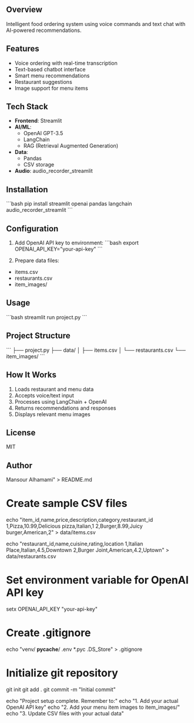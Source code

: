 
## Overview
Intelligent food ordering system using voice commands and text chat with AI-powered recommendations.

## Features
- Voice ordering with real-time transcription
- Text-based chatbot interface  
- Smart menu recommendations
- Restaurant suggestions
- Image support for menu items

## Tech Stack
- **Frontend**: Streamlit
- **AI/ML**: 
  - OpenAI GPT-3.5
  - LangChain
  - RAG (Retrieval Augmented Generation)
- **Data**: 
  - Pandas
  - CSV storage
- **Audio**: audio_recorder_streamlit

## Installation
\`\`\`bash
pip install streamlit openai pandas langchain audio_recorder_streamlit
\`\`\`

## Configuration
1. Add OpenAI API key to environment:
\`\`\`bash
export OPENAI_API_KEY=\"your-api-key\"
\`\`\`

2. Prepare data files:
- items.csv
- restaurants.csv 
- item_images/

## Usage
\`\`\`bash
streamlit run project.py
\`\`\`

## Project Structure
\`\`\`
├── project.py
├── data/
│   ├── items.csv
│   └── restaurants.csv
└── item_images/
\`\`\`

## How It Works
1. Loads restaurant and menu data
2. Accepts voice/text input
3. Processes using LangChain + OpenAI
4. Returns recommendations and responses
5. Displays relevant menu images

## License
MIT

## Author
Mansour Alhamami" > README.md

# Create sample CSV files
echo "item_id,name,price,description,category,restaurant_id
1,Pizza,10.99,Delicious pizza,Italian,1
2,Burger,8.99,Juicy burger,American,2" > data/items.csv

echo "restaurant_id,name,cuisine,rating,location
1,Italian Place,Italian,4.5,Downtown
2,Burger Joint,American,4.2,Uptown" > data/restaurants.csv

# Set environment variable for OpenAI API key
setx OPENAI_API_KEY "your-api-key"

# Create .gitignore
echo "venv/
__pycache__/
.env
*.pyc
.DS_Store" > .gitignore

# Initialize git repository
git init
git add .
git commit -m "Initial commit"

echo "Project setup complete. Remember to:"
echo "1. Add your actual OpenAI API key"
echo "2. Add your menu item images to item_images/"
echo "3. Update CSV files with your actual data"
